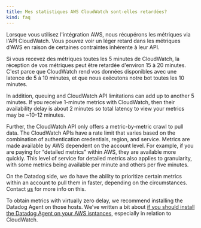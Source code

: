 ```yaml
---
title: Mes statistiques AWS CloudWatch sont-elles retardées?
kind: faq
---
```


Lorsque vous utilisez l'intégration AWS, nous récupérons les métriques via l'API CloudWatch. Vous pouvez voir un léger retard dans les métriques d'AWS en raison de certaines contraintes inhérente à leur API.

Si vous recevez des métriques toutes les 5 minutes de CloudWatch, la réception de vos métriques peut être retardée d'environ 15 à 20 minutes. C'est parce que CloudWatch rend vos données disponibles avec une latence de 5 à 10 minutes, et que nous exécutons notre bot toutes les 10 minutes.

In addition, queuing and CloudWatch API limitations can add up to another 5 minutes. If you receive 1-minute metrics with CloudWatch, then their availability delay is about 2 minutes so total latency to view your metrics may be ~10-12 minutes.

Further, the CloudWatch API only offers a metric-by-metric crawl to pull data. The CloudWatch APIs have a rate limit that varies based on the combination of authentication credentials, region, and service. Metrics are made available by AWS dependent on the account level. For example, if you are paying for “detailed metrics” within AWS, they are available more quickly. This level of service for detailed metrics also applies to granularity, with some metrics being available per minute and others per five minutes.

On the Datadog side, we do have the ability to prioritize certain metrics within an account to pull them in faster, depending on the circumstances. Contact [us][1] for more info on this.

To obtain metrics with virtually zero delay, we recommend installing the Datadog Agent on those hosts. We’ve written a bit about [if you should install the Datadog Agent on your AWS isntances][2], especially in relation to CloudWatch.

[1]: /help
[2]: /agent/#why-should-i-install-the-agent-on-my-aws-instances
